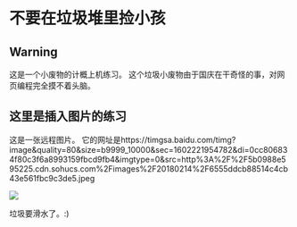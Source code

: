 <!DOCTYPE html>
<html lang="zh-cn">
<head>
	<meta charset="utf-8"/>
	<title>垃圾堆</title>
</head>
<body>
	<h1>不要在垃圾堆里捡小孩</h1>
	<h2>Warning</h2>
	<p>这是一个小废物的计概上机练习。
	这个垃圾小废物由于国庆在干奇怪的事，对网页编程完全摸不着头脑。</p>
	<h2>这里是插入图片的练习</h2>
	<p>这是一张远程图片。
	它的网址是https://timgsa.baidu.com/timg?image&quality=80&size=b9999_10000&sec=1602221954782&di=0cc806834f80c3f6a8993159fbcd9fb4&imgtype=0&src=http%3A%2F%2F5b0988e595225.cdn.sohucs.com%2Fimages%2F20180214%2F6555ddcb88514c4cb43e561fbc9c3de5.jpeg</p>
	<img src="https://timgsa.baidu.com/timg?image&quality=80&size=b9999_10000&sec=1602221954782&di=0cc806834f80c3f6a8993159fbcd9fb4&imgtype=0&src=http%3A%2F%2F5b0988e595225.cdn.sohucs.com%2Fimages%2F20180214%2F6555ddcb88514c4cb43e561fbc9c3de5.jpeg">
	<p>垃圾要滑水了。:)</p>
</body>
</html>
